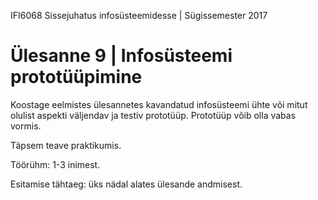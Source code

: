 IFI6068 Sissejuhatus infosüsteemidesse | Sügissemester 2017

# Ülesanne 9 | Infosüsteemi prototüüpimine

Koostage eelmistes ülesannetes kavandatud infosüsteemi ühte või mitut olulist aspekti väljendav ja testiv prototüüp. Prototüüp võib olla vabas vormis.

Täpsem teave praktikumis.

Töörühm: 1-3 inimest.

Esitamise tähtaeg: üks nädal alates ülesande andmisest.